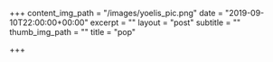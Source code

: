 +++
content_img_path = "/images/yoelis_pic.png"
date = "2019-09-10T22:00:00+00:00"
excerpt = ""
layout = "post"
subtitle = ""
thumb_img_path = ""
title = "pop"

+++

